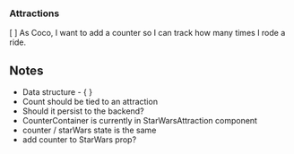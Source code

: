 ### Attractions
[ ] As Coco, I want to add a counter so I can track how many times I rode a ride.

## Notes
- Data structure - { }
- Count should be tied to an attraction
- Should it persist to the backend?
- CounterContainer is currently in StarWarsAttraction component
- counter / starWars state is the same
- add counter to StarWars prop?
